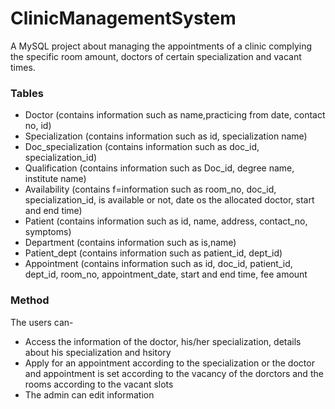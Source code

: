 # ClinicManagementSystem
A MySQL project about managing the appointments of a clinic complying the specific room amount, doctors of certain specialization and vacant times.

### Tables
  * Doctor (contains information such as name,practicing from date, contact no, id)
  * Specialization (contains information such as id, specialization name)
  * Doc_specialization (contains information such as doc_id, specialization_id)
  * Qualification (contains information such as Doc_id, degree name, institute name)
  * Availability (contains f=information such as room_no, doc_id, specialization_id, is        available or not, date os the allocated doctor, start and end time)
  * Patient (contains information such as id, name, address, contact_no, symptoms)
  * Department (contains information such as is,name)
  * Patient_dept (contains information such as patient_id, dept_id)
  * Appointment (contains information such as id, doc_id, patient_id, dept_id, room_no,        appointment_date, start and end time, fee amount

### Method
  The users can- 
  * Access the information of the doctor, his/her specialization, details about his            specialization and hsitory
  * Apply for an appointment according to the specialization or the doctor and appointment   is set according to the vacancy of the dorctors and the rooms according to the vacant slots
  * The admin can edit information
